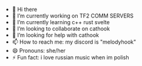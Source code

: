 - 👋 Hi there
- 🔭 I’m currently working on TF2 COMM SERVERS
- 🌱 I’m currently learning c++ rust svelte
- 👯 I’m looking to collaborate on cathook
- 🤔 I’m looking for help with cathook
- 📫 How to reach me: my discord is "melodyhook"
- 😄 Pronouns: she/her
- ⚡ Fun fact: i love russian music when im polish
